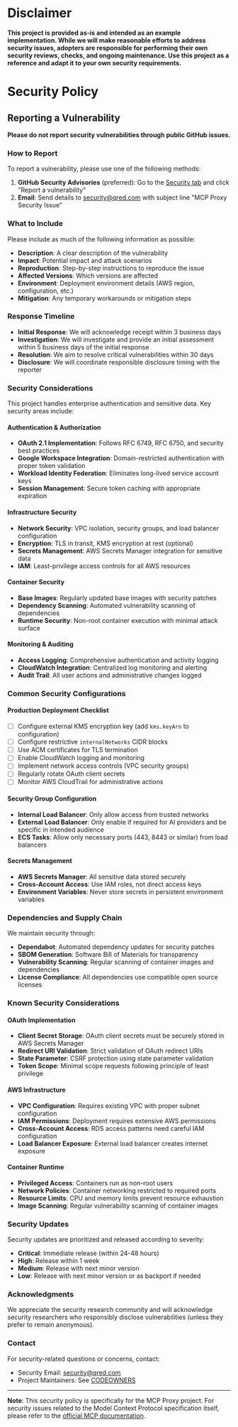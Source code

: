 # Disclaimer

**This project is provided as-is and intended as an example implementation. While we will make reasonable efforts to address security issues, adopters are responsible for performing their own security reviews, checks, and ongoing maintenance. Use this project as a reference and adapt it to your own security requirements.**

# Security Policy

## Reporting a Vulnerability

**Please do not report security vulnerabilities through public GitHub issues.**

### How to Report

To report a vulnerability, please use one of the following methods:

1. **GitHub Security Advisories** (preferred): Go to the [Security tab](https://github.com/qred/qred-mcp-proxy/security/advisories) and click "Report a vulnerability"
2. **Email**: Send details to [security@qred.com](mailto:security@qred.com) with subject line "MCP Proxy Security Issue"

### What to Include

Please include as much of the following information as possible:

- **Description**: A clear description of the vulnerability
- **Impact**: Potential impact and attack scenarios
- **Reproduction**: Step-by-step instructions to reproduce the issue
- **Affected Versions**: Which versions are affected
- **Environment**: Deployment environment details (AWS region, configuration, etc.)
- **Mitigation**: Any temporary workarounds or mitigation steps

### Response Timeline

- **Initial Response**: We will acknowledge receipt within 3 business days
- **Investigation**: We will investigate and provide an initial assessment within 5 business days of the initial response
- **Resolution**: We aim to resolve critical vulnerabilities within 30 days
- **Disclosure**: We will coordinate responsible disclosure timing with the reporter

### Security Considerations

This project handles enterprise authentication and sensitive data. Key security areas include:

#### Authentication & Authorization
- **OAuth 2.1 Implementation**: Follows RFC 6749, RFC 6750, and security best practices
- **Google Workspace Integration**: Domain-restricted authentication with proper token validation
- **Workload Identity Federation**: Eliminates long-lived service account keys
- **Session Management**: Secure token caching with appropriate expiration

#### Infrastructure Security
- **Network Security**: VPC isolation, security groups, and load balancer configuration
- **Encryption**: TLS in transit, KMS encryption at rest (optional)
- **Secrets Management**: AWS Secrets Manager integration for sensitive data
- **IAM**: Least-privilege access controls for all AWS resources

#### Container Security
- **Base Images**: Regularly updated base images with security patches
- **Dependency Scanning**: Automated vulnerability scanning of dependencies
- **Runtime Security**: Non-root container execution with minimal attack surface

#### Monitoring & Auditing
- **Access Logging**: Comprehensive authentication and activity logging
- **CloudWatch Integration**: Centralized log monitoring and alerting
- **Audit Trail**: All user actions and administrative changes logged

### Common Security Configurations

#### Production Deployment Checklist
- [ ] Configure external KMS encryption key (add `kms.keyArn` to configuration)
- [ ] Configure restrictive `internalNetworks` CIDR blocks
- [ ] Use ACM certificates for TLS termination
- [ ] Enable CloudWatch logging and monitoring
- [ ] Implement network access controls (VPC security groups)
- [ ] Regularly rotate OAuth client secrets
- [ ] Monitor AWS CloudTrail for administrative actions

#### Security Group Configuration
- **Internal Load Balancer**: Only allow access from trusted networks
- **External Load Balancer**: Only enable if required for AI providers and be specific in intended audience
- **ECS Tasks**: Allow only necessary ports (443, 8443 or similar) from load balancers

#### Secrets Management
- **AWS Secrets Manager**: All sensitive data stored securely
- **Cross-Account Access**: Use IAM roles, not direct access keys
- **Environment Variables**: Never store secrets in persistent environment variables

### Dependencies and Supply Chain

We maintain security through:

- **Dependabot**: Automated dependency updates for security patches
- **SBOM Generation**: Software Bill of Materials for transparency
- **Vulnerability Scanning**: Regular scanning of container images and dependencies
- **License Compliance**: All dependencies use compatible open source licenses

### Known Security Considerations

#### OAuth Implementation
- **Client Secret Storage**: OAuth client secrets must be securely stored in AWS Secrets Manager
- **Redirect URI Validation**: Strict validation of OAuth redirect URIs
- **State Parameter**: CSRF protection using state parameter validation
- **Token Scope**: Minimal scope requests following principle of least privilege

#### AWS Infrastructure
- **VPC Configuration**: Requires existing VPC with proper subnet configuration
- **IAM Permissions**: Deployment requires extensive AWS permissions
- **Cross-Account Access**: RDS access patterns need careful IAM configuration
- **Load Balancer Exposure**: External load balancer creates internet exposure

#### Container Runtime
- **Privileged Access**: Containers run as non-root users
- **Network Policies**: Container networking restricted to required ports
- **Resource Limits**: CPU and memory limits prevent resource exhaustion
- **Image Scanning**: Regular vulnerability scanning of container images

### Security Updates

Security updates are prioritized and released according to severity:

- **Critical**: Immediate release (within 24-48 hours)
- **High**: Release within 1 week
- **Medium**: Release with next minor version
- **Low**: Release with next minor version or as backport if needed

### Acknowledgments

We appreciate the security research community and will acknowledge security researchers who responsibly disclose vulnerabilities (unless they prefer to remain anonymous).

### Contact

For security-related questions or concerns, contact:
- Security Email: [security@qred.com](mailto:security@qred.com)
- Project Maintainers: See [CODEOWNERS](.github/CODEOWNERS)

---

**Note**: This security policy is specifically for the MCP Proxy project. For security issues related to the Model Context Protocol specification itself, please refer to the [official MCP documentation](https://modelcontextprotocol.io/).